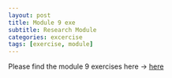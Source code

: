 ```yaml
---
layout: post
title: Module 9 exe
subtitle: Research Module
categories: excercise
tags: [exercise, module]
---
```




[docs]: https://sudeshnaidoo.github.io/assets/7DataAnnexe1.docx
[docs]: https://sudeshnaidoo.github.io/assets/Exa9.1D_Completed.xlsx
[docs]: https://sudeshnaidoo.github.io/assets/Exa9.1D_ex9.4_completed.xlsx
[docs]: https://sudeshnaidoo.github.io/assets/Exa9.2E_complete.xlsx
[docs]: https://sudeshnaidoo.github.io/assets/Exa9.3B(Complete).xlsx
[docs]: https://sudeshnaidoo.github.io/assets/Exa9.3B_Completed.xlsx
[docs]: https://sudeshnaidoo.github.io/assets/Exa9.2D_completed.xlsx
[docs]: https://sudeshnaidoo.github.io/assets/Exe9.2D_ex9.5_Completed.XLsx

Please find the module 9 exercises here -> [here][docs]


